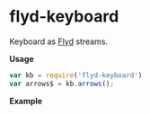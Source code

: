 # flyd-keyboard

Keyboard as [Flyd](https://github.com/paldepind/flyd) streams.

__Usage__

```js
var kb = require('flyd-keyboard')
var arrows$ = kb.arrows();
```

__Example__


